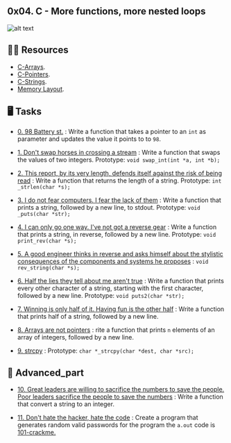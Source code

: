 ## 0x04. C - More functions, more nested loops
 
![alt text](https://www.xitalogy.com/media/posts/a-tour-of-cpp/c-and-cpp-pointers/char-int-and-pointers-in-memory-real-implementation.png)

## :astronaut: Resources

- [C-Arrays](https://www.tutorialspoint.com/cprogramming/c_arrays.htm ).
- [C-Pointers](https://www.tutorialspoint.com/cprogramming/c_pointers.htm).
- [C-Strings](https://www.tutorialspoint.com/cprogramming/c_strings.htm).
- [Memory Layout](https://aticleworld.com/memory-layout-of-c-program/).

## :desktop_computer:  Tasks

* [0. 98 Battery st.](./0-reset_to_98.c) : Write a function that takes a pointer to an `int` as parameter and updates the value it points to to `98`. 

* [1. Don't swap horses in crossing a stream](./1-swap.c) : Write a function that swaps the values of two integers. Prototype: `void swap_int(int *a, int *b);`

* [2. This report, by its very length, defends itself against the risk of being read](./2-strlen.c) : Write a function that returns the length of a string. Prototype: `int _strlen(char *s);`

* [3. I do not fear computers. I fear the lack of them](./3-puts.c) : Write a function that prints a string, followed by a new line, to stdout. Prototype: `void _puts(char *str);`

* [4. I can only go one way. I've not got a reverse gear](./4-print_rev.c) : Write a function that prints a string, in reverse, followed by a new line. Prototype: `void print_rev(char *s);`

* [5. A good engineer thinks in reverse and asks himself about the stylistic consequences of the components and systems he proposes](./5-rev_string.c) : `void rev_string(char *s);`

* [6. Half the lies they tell about me aren't true](./6-puts2.c) : Write a function that prints every other character of a string, starting with the first character, followed by a new line. Prototype: `void puts2(char *str);`

* [7. Winning is only half of it. Having fun is the other half](./7-puts_half.c) : Write a function that prints half of a string, followed by a new line.

* [8. Arrays are not pointers](./8-print_array.c) : rite a function that prints `n` elements of an array of integers, followed by a new line.

* [9. strcpy](./9-strcpy.c) : Prototype: `char *_strcpy(char *dest, char *src);`

## :abacus: Advanced_part

* [10. Great leaders are willing to sacrifice the numbers to save the people. Poor leaders sacrifice the people to save the numbers](./100-atoi.c) : Write a function that convert a string to an integer.

* [11. Don't hate the hacker, hate the code](./101-keygen.c) :  Create a program that generates random valid passwords for the program the `a.out` code is [101-crackme.](https://github.com/alx-tools/0x04.c)
